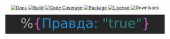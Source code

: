 <p align="center">
<a href="https://hexdocs.pm/pravda/"><img src="https://img.shields.io/badge/api-docs-green" alt="Docs"/></a>
<a href="https://travis-ci.com/mogorman/pravda"><img src="https://travis-ci.com/mogorman/pravda.svg?branch=master" alt="Build"/></a>
<a href="https://coveralls.io/github/mogorman/pravda?branch=master"><img src="https://coveralls.io/repos/github/mogorman/pravda/badge.svg" alt="Code Coverage"/></a>
<a href="https://hex.pm/packages/pravda"><img src="http://img.shields.io/hexpm/v/pravda.svg" alt="Package"/></a>
<a href="COPYING.txt"><img src="http://img.shields.io/hexpm/l/pravda.svg" alt="License"/></a>
<img src="https://img.shields.io/hexpm/dt/pravda" alt="Downloads"/>
</p>


![Pravda logo](/pravda_logo.png)

